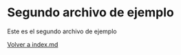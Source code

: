 # Segundo archivo de ejemplo

Este es el segundo archivo de ejemplo

[Volver a index.md](https://github.com/nanananita/tarea3/blob/main/index.md)

